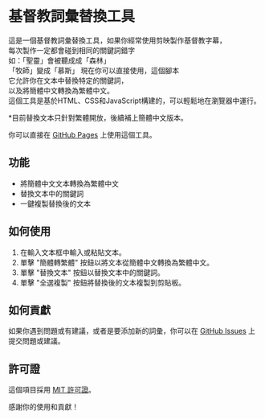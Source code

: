 # 基督教詞彙替換工具

這是一個基督教詞彙替換工具，如果你經常使用剪映製作基督教字幕，  
每次製作一定都會碰到相同的關鍵詞錯字  
如：「聖靈」會被聽成成「森林」  
「牧師」變成「慕斯」
現在你可以直接使用，這個腳本  
它允許你在文本中替換特定的關鍵詞，  
以及將簡體中文轉換為繁體中文。  
這個工具是基於HTML、CSS和JavaScript構建的，可以輕鬆地在瀏覽器中運行。  

*目前替換文本只針對繁體開放，後續補上簡體中文版本。  

你可以直接在 [GitHub Pages](https://enoooch0921.github.io/Srt-Christian-vocabulary-replacement/) 上使用這個工具。

## 功能

- 將簡體中文文本轉換為繁體中文
- 替換文本中的關鍵詞
- 一鍵複製替換後的文本

## 如何使用

1. 在輸入文本框中輸入或粘貼文本。
2. 單擊 "簡體轉繁體" 按鈕以將文本從簡體中文轉換為繁體中文。
3. 單擊 "替換文本" 按鈕以替換文本中的關鍵詞。
4. 單擊 "全選複製" 按鈕將替換後的文本複製到剪貼板。

## 如何貢獻
如果你遇到問題或有建議，或者是要添加新的詞彙，你可以在 [GitHub Issues](https://github.com/Enoooch0921/Srt-Christian-vocabulary-replacement/issues) 上提交問題或建議。

## 許可證

這個項目採用 [MIT 許可證](https://github.com/Enoooch0921/Srt-Christian-vocabulary-replacement/blob/main/LICENSE)。

感謝你的使用和貢獻！
